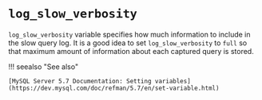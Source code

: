 # `log_slow_verbosity`

`log_slow_verbosity` variable specifies how much information to include in
the slow query log. It is a good idea to set `log_slow_verbosity` to `full`
so that maximum amount of information about each captured query is stored.

!!! seealso "See also"

    [MySQL Server 5.7 Documentation: Setting variables](https://dev.mysql.com/doc/refman/5.7/en/set-variable.html)
